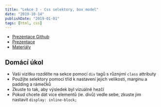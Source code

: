 ```yaml
---
title: "Lekce 3 - Css selektory, box model"
date: "2019-10-14"
publishDate: "2019-01-01"
tags: [html, css]
---
```


- [Prezentace Github](/prezentace/prezentace2_github.html)
- [Prezentace](/prezentace/prezentace3.html)
- [Materiály](/materialy/lekce3/lekce3.zip)

## Domácí úkol

* Vaši vizitku rozdělte na sekce pomocí `div` tagů s různými `class` attributy
* Použijte selektory pomocí tříd k nastavení jejich velikosti, marginu a padding a rámečků
* Zkuste to tak, aby výsledek byl vizuálně hezčí
* Pokud chcete dát více elementů (ie. divů) vedle sebe, zkuste jim nastavit `display: inline-block;`